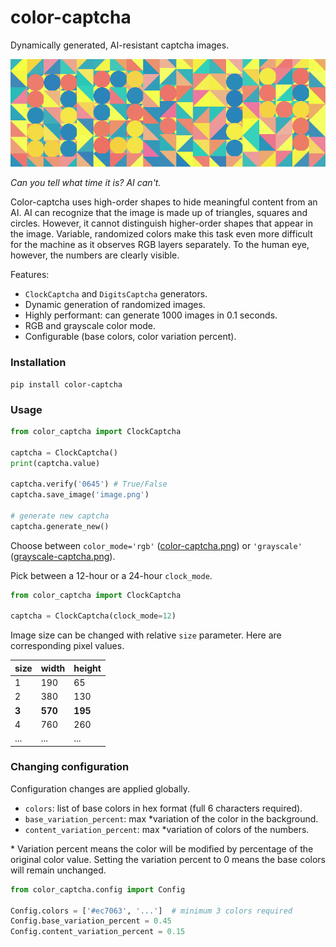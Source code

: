 # color-captcha
Dynamically generated, AI-resistant captcha images. 

![color-captcha](https://raw.githubusercontent.com/stefs304/clockcaptcha/master/color-captcha.png)

*Can you tell what time it is? AI can't.*

Color-captcha uses high-order shapes to hide meaningful content from an AI. 
AI can recognize that the image is made up of triangles, squares and circles. 
However, it cannot distinguish higher-order shapes that appear in the image. 
Variable, randomized colors make this task even more difficult for the machine
as it observes RGB layers separately. 
To the human eye, however, the numbers are clearly visible. 

Features:
* `ClockCaptcha` and `DigitsCaptcha` generators.
* Dynamic generation of randomized images.
* Highly performant: can generate 1000 images in 0.1 seconds.
* RGB and grayscale color mode. 
* Configurable (base colors, color variation percent).

### Installation

```shell
pip install color-captcha
```

### Usage

```python
from color_captcha import ClockCaptcha

captcha = ClockCaptcha()
print(captcha.value)

captcha.verify('0645') # True/False
captcha.save_image('image.png')

# generate new captcha
captcha.generate_new()

```
Choose between `color_mode='rgb'` ([color-captcha.png](color-captcha.png)) 
or `'grayscale'` ([grayscale-captcha.png](grayscale-captcha.png)). 

Pick between a 12-hour or a 24-hour `clock_mode`.
```python
from color_captcha import ClockCaptcha

captcha = ClockCaptcha(clock_mode=12)
```

Image size can be changed with relative `size` parameter. Here are corresponding pixel values. 

| size  | width   | height  |
|-------|---------|---------|
| 1     | 190     | 65      |
| 2     | 380     | 130     |
| **3** | **570** | **195** |
| 4 | 760 | 260 |
| ... | ... | ... | 

### Changing configuration
Configuration changes are applied globally.
* `colors`: list of base colors in hex format (full 6 characters required).
* `base_variation_percent`: max \*variation of the color in the background.  
* `content_variation_percent`: max \*variation of colors of the numbers.

\* Variation percent means the color will be modified by percentage of the original color value.
Setting the variation percent to 0 means the base colors will remain unchanged.

```python
from color_captcha.config import Config

Config.colors = ['#ec7063', '...']  # minimum 3 colors required
Config.base_variation_percent = 0.45
Config.content_variation_percent = 0.15

```

